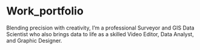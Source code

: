 # Work_portfolio
Blending precision with creativity, I’m a professional Surveyor and GIS Data Scientist who also brings data to life as a skilled Video Editor, Data Analyst, and Graphic Designer.
